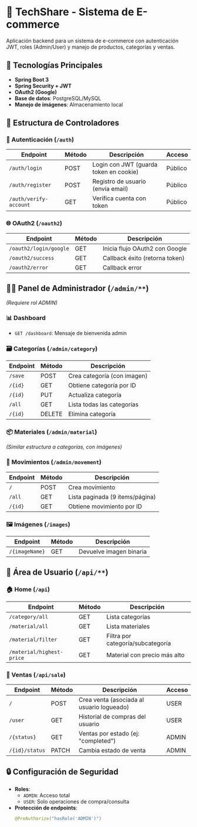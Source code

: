 # 🚀 TechShare - Sistema de E-commerce

Aplicación backend para un sistema de e-commerce con autenticación JWT, roles (Admin/User) y manejo de productos, categorías y ventas.

## 🔧 Tecnologías Principales
- **Spring Boot 3**
- **Spring Security + JWT**
- **OAuth2 (Google)**
- **Base de datos**: PostgreSQL/MySQL
- **Manejo de imágenes**: Almacenamiento local

## 📂 Estructura de Controladores

### 🔐 Autenticación (`/auth`)
| Endpoint              | Método | Descripción                              | Acceso       |
|-----------------------|--------|------------------------------------------|--------------|
| `/auth/login`         | POST   | Login con JWT (guarda token en cookie)   | Público      |
| `/auth/register`      | POST   | Registro de usuario (envía email)        | Público      |
| `/auth/verify-account`| GET    | Verifica cuenta con token                | Público      |

### 🌐 OAuth2 (`/oauth2`)
| Endpoint              | Método | Descripción                              |
|-----------------------|--------|------------------------------------------|
| `/oauth2/login/google`| GET    | Inicia flujo OAuth2 con Google          |
| `/oauth2/success`     | GET    | Callback éxito (retorna token)           |
| `/oauth2/error`       | GET    | Callback error                           |

## 👨‍💻 Panel de Administrador (`/admin/**`)
*(Requiere rol ADMIN)*

### 📊 Dashboard
- `GET /dashboard`: Mensaje de bienvenida admin

### 🗃️ Categorías (`/admin/category`)
| Endpoint              | Método | Descripción                              |
|-----------------------|--------|------------------------------------------|
| `/save`              | POST   | Crea categoría (con imagen)              |
| `/{id}`              | GET    | Obtiene categoría por ID                 |
| `/{id}`              | PUT    | Actualiza categoría                      |
| `/all`               | GET    | Lista todas las categorías               |
| `/{id}`              | DELETE | Elimina categoría                        |

### 📦 Materiales (`/admin/material`)
*(Similar estructura a categorías, con imágenes)*

### 🔄 Movimientos (`/admin/movement`)
| Endpoint              | Método | Descripción                              |
|-----------------------|--------|------------------------------------------|
| `/`                  | POST   | Crea movimiento                          |
| `/all`               | GET    | Lista paginada (9 items/página)          |
| `/{id}`              | GET    | Obtiene movimiento por ID                |

### 🖼️ Imágenes (`/images`)
| Endpoint              | Método | Descripción                              |
|-----------------------|--------|------------------------------------------|
| `/{imageName}`       | GET    | Devuelve imagen binaria                  |

## 👤 Área de Usuario (`/api/**`)

### 🏠 Home (`/api`)
| Endpoint                     | Método | Descripción                              |
|------------------------------|--------|------------------------------------------|
| `/category/all`             | GET    | Lista categorías                         |
| `/material/all`             | GET    | Lista materiales                         |
| `/material/filter`          | GET    | Filtra por categoría/subcategoría        |
| `/material/highest-price`   | GET    | Material con precio más alto             |

### 🛒 Ventas (`/api/sale`)
| Endpoint              | Método | Descripción                              | Acceso       |
|-----------------------|--------|------------------------------------------|--------------|
| `/`                  | POST   | Crea venta (asociada al usuario logueado)| USER         |
| `/user`              | GET    | Historial de compras del usuario         | USER         |
| `/{status}`          | GET    | Ventas por estado (ej: "completed")      | ADMIN        |
| `/{id}/status`       | PATCH  | Cambia estado de venta                   | ADMIN        |

## 🔒 Configuración de Seguridad
- **Roles**: 
  - `ADMIN`: Acceso total
  - `USER`: Solo operaciones de compra/consulta
- **Protección de endpoints**: 
  ```java
  @PreAuthorize("hasRole('ADMIN')")
